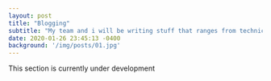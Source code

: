 ```yaml
---
layout: post
title: "Blogging"
subtitle: "My team and i will be writing stuff that ranges from technical, non technical, travevelling and current affairs"
date: 2020-01-26 23:45:13 -0400
background: '/img/posts/01.jpg'
---
```


<p>This section is currently under development</p>